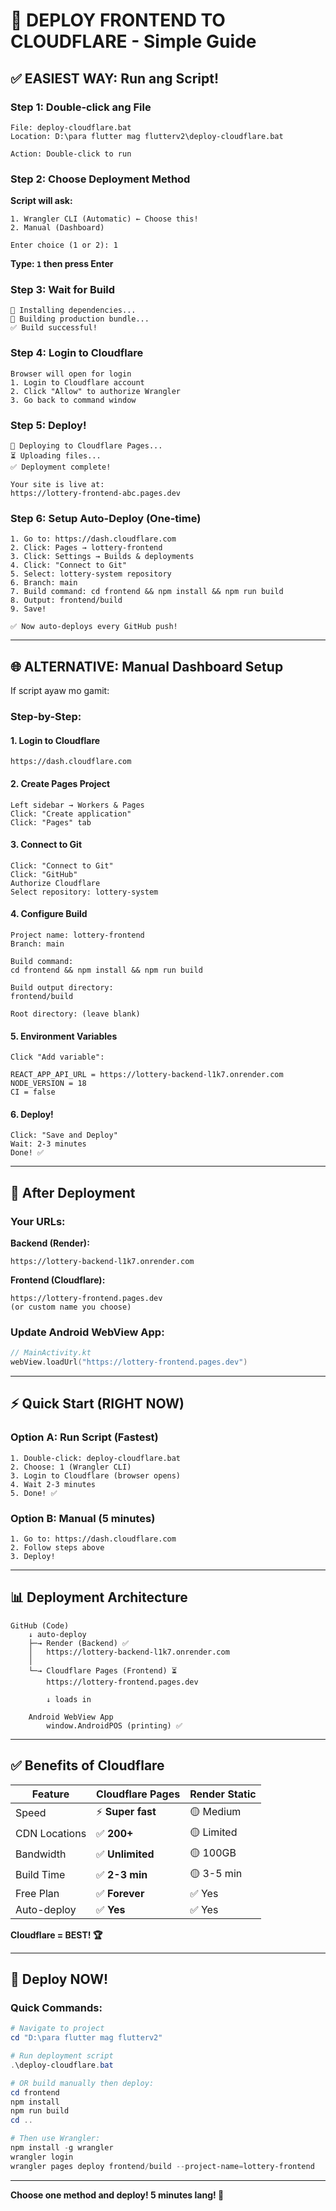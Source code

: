 # 🚀 DEPLOY FRONTEND TO CLOUDFLARE - Simple Guide

## ✅ EASIEST WAY: Run ang Script!

### Step 1: Double-click ang File
```
File: deploy-cloudflare.bat
Location: D:\para flutter mag flutterv2\deploy-cloudflare.bat

Action: Double-click to run
```

### Step 2: Choose Deployment Method

**Script will ask:**
```
1. Wrangler CLI (Automatic) ← Choose this!
2. Manual (Dashboard)

Enter choice (1 or 2): 1
```

**Type: `1` then press Enter**

### Step 3: Wait for Build
```
🔄 Installing dependencies...
🔄 Building production bundle...
✅ Build successful!
```

### Step 4: Login to Cloudflare
```
Browser will open for login
1. Login to Cloudflare account
2. Click "Allow" to authorize Wrangler
3. Go back to command window
```

### Step 5: Deploy!
```
🚀 Deploying to Cloudflare Pages...
⏳ Uploading files...
✅ Deployment complete!

Your site is live at:
https://lottery-frontend-abc.pages.dev
```

### Step 6: Setup Auto-Deploy (One-time)
```
1. Go to: https://dash.cloudflare.com
2. Click: Pages → lottery-frontend
3. Click: Settings → Builds & deployments
4. Click: "Connect to Git"
5. Select: lottery-system repository
6. Branch: main
7. Build command: cd frontend && npm install && npm run build
8. Output: frontend/build
9. Save!

✅ Now auto-deploys every GitHub push!
```

---

## 🌐 ALTERNATIVE: Manual Dashboard Setup

If script ayaw mo gamit:

### Step-by-Step:

#### 1. Login to Cloudflare
```
https://dash.cloudflare.com
```

#### 2. Create Pages Project
```
Left sidebar → Workers & Pages
Click: "Create application"
Click: "Pages" tab
```

#### 3. Connect to Git
```
Click: "Connect to Git"
Click: "GitHub"
Authorize Cloudflare
Select repository: lottery-system
```

#### 4. Configure Build
```
Project name: lottery-frontend
Branch: main

Build command:
cd frontend && npm install && npm run build

Build output directory:
frontend/build

Root directory: (leave blank)
```

#### 5. Environment Variables
```
Click "Add variable":

REACT_APP_API_URL = https://lottery-backend-l1k7.onrender.com
NODE_VERSION = 18
CI = false
```

#### 6. Deploy!
```
Click: "Save and Deploy"
Wait: 2-3 minutes
Done! ✅
```

---

## 🎯 After Deployment

### Your URLs:

**Backend (Render):**
```
https://lottery-backend-l1k7.onrender.com
```

**Frontend (Cloudflare):**
```
https://lottery-frontend.pages.dev
(or custom name you choose)
```

### Update Android WebView App:

```kotlin
// MainActivity.kt
webView.loadUrl("https://lottery-frontend.pages.dev")
```

---

## ⚡ Quick Start (RIGHT NOW)

### Option A: Run Script (Fastest)
```
1. Double-click: deploy-cloudflare.bat
2. Choose: 1 (Wrangler CLI)
3. Login to Cloudflare (browser opens)
4. Wait 2-3 minutes
5. Done! ✅
```

### Option B: Manual (5 minutes)
```
1. Go to: https://dash.cloudflare.com
2. Follow steps above
3. Deploy!
```

---

## 📊 Deployment Architecture

```
GitHub (Code)
    ↓ auto-deploy
    ├─→ Render (Backend) ✅
    │   https://lottery-backend-l1k7.onrender.com
    │
    └─→ Cloudflare Pages (Frontend) ⏳
        https://lottery-frontend.pages.dev
        
        ↓ loads in
        
    Android WebView App
        window.AndroidPOS (printing) ✅
```

---

## ✅ Benefits of Cloudflare

| Feature | Cloudflare Pages | Render Static |
|---------|------------------|---------------|
| Speed | ⚡ **Super fast** | 🟡 Medium |
| CDN Locations | ✅ **200+** | 🟡 Limited |
| Bandwidth | ✅ **Unlimited** | 🟡 100GB |
| Build Time | ✅ **2-3 min** | 🟡 3-5 min |
| Free Plan | ✅ **Forever** | ✅ Yes |
| Auto-deploy | ✅ **Yes** | ✅ Yes |

**Cloudflare = BEST! 🏆**

---

## 🚀 Deploy NOW!

### Quick Commands:

```powershell
# Navigate to project
cd "D:\para flutter mag flutterv2"

# Run deployment script
.\deploy-cloudflare.bat

# OR build manually then deploy:
cd frontend
npm install
npm run build
cd ..

# Then use Wrangler:
npm install -g wrangler
wrangler login
wrangler pages deploy frontend/build --project-name=lottery-frontend
```

---

**Choose one method and deploy! 5 minutes lang! 💪**

